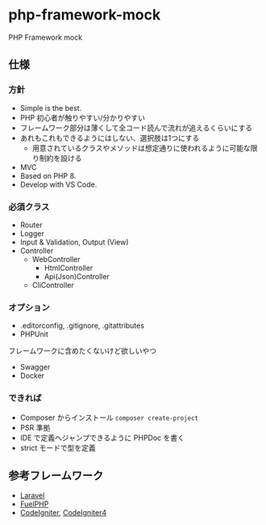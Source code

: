 # php-framework-mock
PHP Framework mock

## 仕様

### 方針
- Simple is the best.
- PHP 初心者が触りやすい/分かりやすい
- フレームワーク部分は薄くして全コード読んで流れが追えるくらいにする
- あれもこれもできるようにはしない、選択肢は1つにする
  - 用意されているクラスやメソッドは想定通りに使われるように可能な限り制約を設ける
- MVC
- Based on PHP 8.
- Develop with VS Code.

### 必須クラス
- Router
- Logger
- Input & Validation, Output (View)
- Controller
  - WebController
    - HtmlController
    - Api(Json)Controller
  - CliController

### オプション
- .editorconfig, .gitignore, .gitattributes
- PHPUnit

フレームワークに含めたくないけど欲しいやつ
- Swagger
- Docker

### できれば
- Composer からインストール `composer create-project`
- PSR 準拠
- IDE で定義へジャンプできるように PHPDoc を書く
- strict モードで型を定義

## 参考フレームワーク
- [Laravel](https://github.com/laravel/laravel)
- [FuelPHP](https://github.com/fuel/core)
- [CodeIgniter](https://github.com/bcit-ci/CodeIgniter), [CodeIgniter4](https://github.com/codeigniter4/CodeIgniter4)
